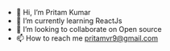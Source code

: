 - 👋 Hi, I’m Pritam Kumar
- 🌱 I’m currently learning ReactJs 
- 💞️ I’m looking to collaborate on Open source
- 📫 How to reach me pritamvr9@gmail.com

<!---
pritam-kr/pritam-kr is a ✨ special ✨ repository because its `README.md` (this file) appears on your GitHub profile.
You can click the Preview link to take a look at your changes.
--->
